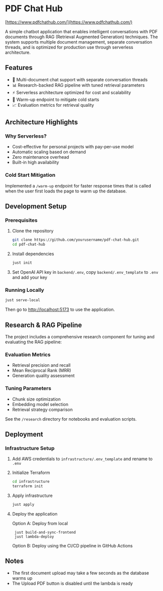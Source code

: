 # PDF Chat Hub

[https://www.pdfchathub.com/](https://www.pdfchathub.com/)

A simple chatbot application that enables intelligent conversations with PDF documents through RAG (Retrieval Augmented Generation) techniques. The system supports multiple document management, separate conversation threads, and is optimized for production use through serverless architecture.

## Features

- 🚀 Multi-document chat support with separate conversation threads
- 📊 Research-backed RAG pipeline with tuned retrieval parameters
- ⚡ Serverless architecture optimized for cost and scalability
- 🔄 Warm-up endpoint to mitigate cold starts
- 📈 Evaluation metrics for retrieval quality

## Architecture Highlights

### Why Serverless?

- Cost-effective for personal projects with pay-per-use model
- Automatic scaling based on demand
- Zero maintenance overhead
- Built-in high availability

### Cold Start Mitigation

Implemented a `/warm-up` endpoint for faster response times that is called when the user first loads the page to warm up the database. 


## Development Setup

### Prerequisites

1. Clone the repository
    ```bash
    git clone https://github.com/yourusername/pdf-chat-hub.git
    cd pdf-chat-hub
    ```

2. Install dependencies
    ```bash
    just init
    ```

3. Set OpenAI API key in `backend/.env`, copy `backend/.env_template` to `.env` and add your key

### Running Locally

```bash
just serve-local
```

Then go to [http://localhost:5173](http://localhost:5173) to use the application.

## Research & RAG Pipeline

The project includes a comprehensive research component for tuning and evaluating the RAG pipeline:

### Evaluation Metrics
- Retrieval precision and recall
- Mean Reciprocal Rank (MRR)
- Generation quality assessment

### Tuning Parameters
- Chunk size optimization
- Embedding model selection
- Retrieval strategy comparison

See the `/research` directory for notebooks and evaluation scripts.

## Deployment

### Infrastructure Setup

1. Add AWS credentials to `infrastructure/.env_template` and rename to `.env`

2. Initialize Terraform

    ```bash
    cd infrastructure
    terraform init
    ```

3. Apply infrastructure

    ```bash
    just apply
    ```

4. Deploy the application

    Option A: Deploy from local

        just build-and-sync-frontend
        just lambda-deploy

    Option B: Deploy using the CI/CD pipeline in GitHub Actions


## Notes

- The first document upload may take a few seconds as the database warms up
- The Upload PDF button is disabled until the lambda is ready
